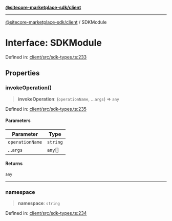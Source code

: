 [**@sitecore-marketplace-sdk/client**](../README.md)

***

[@sitecore-marketplace-sdk/client](../README.md) / SDKModule

# Interface: SDKModule

Defined in: [client/src/sdk-types.ts:233](https://github.com/Sitecore/sitecore-marketplace-sdk/blob/e87783cce9f115393973a45e109d17b99bf1df7e/packages/client/src/sdk-types.ts#L233)

## Properties

### invokeOperation()

> **invokeOperation**: (`operationName`, ...`args`) => `any`

Defined in: [client/src/sdk-types.ts:235](https://github.com/Sitecore/sitecore-marketplace-sdk/blob/e87783cce9f115393973a45e109d17b99bf1df7e/packages/client/src/sdk-types.ts#L235)

#### Parameters

| Parameter | Type |
| ------ | ------ |
| `operationName` | `string` |
| ...`args` | `any`[] |

#### Returns

`any`

***

### namespace

> **namespace**: `string`

Defined in: [client/src/sdk-types.ts:234](https://github.com/Sitecore/sitecore-marketplace-sdk/blob/e87783cce9f115393973a45e109d17b99bf1df7e/packages/client/src/sdk-types.ts#L234)
